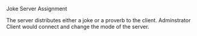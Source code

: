 Joke Server Assignment

The server distributes either a joke or a proverb to the client. Adminstrator Client would connect and change the mode of the server.
